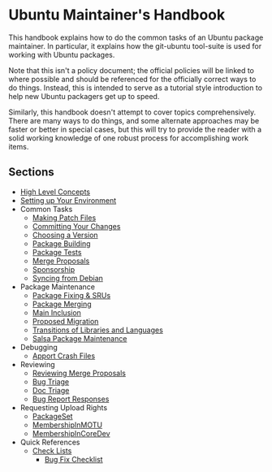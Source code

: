 Ubuntu Maintainer's Handbook
============================

This handbook explains how to do the common tasks of an Ubuntu package maintainer.  In particular, it explains how the git-ubuntu tool-suite is used for working with Ubuntu packages.

Note that this isn't a policy document; the official policies will be linked to where possible and should be referenced for the officially correct ways to do things.  Instead, this is intended to serve as a tutorial style introduction to help new Ubuntu packagers get up to speed.

Similarly, this handbook doesn't attempt to cover topics comprehensively.  There are many ways to do things, and some alternate approaches may be faster or better in special cases, but this will try to provide the reader with a solid working knowledge of one robust process for accomplishing work items.

Sections
--------

 * [High Level Concepts](Concepts.md)
 * [Setting up Your Environment](Setup.md)
 * Common Tasks
   - [Making Patch Files](DebianPatch.md)
   - [Committing Your Changes](CommittingChanges.md)
   - [Choosing a Version](VersionStrings.md)
   - [Package Building](PackageBuilding.md)
   - [Package Tests](PackageTests.md)
   - [Merge Proposals](MergeProposal.md)
   - [Sponsorship](Sponsorship.md)
   - [Syncing from Debian](Syncs.md)
 * Package Maintenance
   - [Package Fixing & SRUs](PackageFixing.md)
   - [Package Merging](PackageMerging.md)
   - [Main Inclusion](MainInclusion.md)
   - [Proposed Migration](ProposedMigration.md)
   - [Transitions of Libraries and Languages](Transitions.md)
   - [Salsa Package Maintenance](SalsaDualMaintenance.md)
 * Debugging
   - [Apport Crash Files](DebugApportCrash.md)
 * Reviewing
   - [Reviewing Merge Proposals](MergeProposalReview.md)
   - [Bug Triage](BugTriage.md)
   - [Doc Triage](DocTriage.md)
   - [Bug Report Responses](BugReportResponses.md)
 * Requesting Upload Rights
   - [PackageSet](MembershipInPackageSet.md)
   - [MembershipInMOTU](MembershipInMOTU.md)
   - [MembershipInCoreDev](MembershipInCoreDev.md)
 * Quick References
   - [Check Lists](CheckListsSheets.md)
     + [Bug Fix Checklist](BugFixingCheckList.md)

